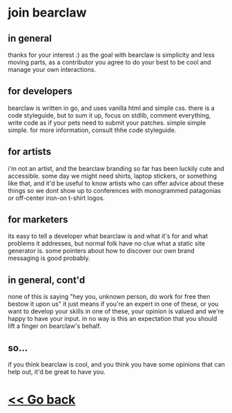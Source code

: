 # join bearclaw

## in general

thanks for your interest :) as the goal with bearclaw is simplicity and less moving parts, as a contributor you agree to do your best to be cool and manage your own interactions.

## for developers

bearclaw is written in go, and uses vanilla html and simple css. there is a code styleguide, but to sum it up, focus on stdlib, comment everything, write code as if your pets need to submit your patches. simple simple simple. for more information, consult thhe code styleguide.

## for artists

i'm not an artist, and the bearclaw branding so far has been luckily cute and accessible. some day we might need shirts, laptop stickers,  or something like that, and it'd be useful to know artists who can offer advice about these things so we dont show up to conferences with monogrammed patagonias or off-center iron-on t-shirt logos.

## for marketers

its easy to tell a developer what bearclaw is and what it's for and what problems it addresses, but normal folk have no clue what a static site generator is. some pointers about how to discover our own brand messaging is good probably.


## in general, cont'd
none of this is saying "hey you, unknown person, do work for free then bestow it upon us" it just means if you're an expert in one of these, or you want to develop your skills in one of these, your opinion is valued and we're happy to have your input. in no way is this an expectation that you should lift a finger on bearclaw's behalf. 

## so...

if you think bearclaw is cool, and you think you have some opinions that can help out, it'd be great to have you. 

# [<< Go back](https://github.com/donuts-are-good/bearclaw/blob/master/markdown/README.md)
